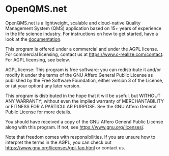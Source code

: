 # OpenQMS.net

OpenQMS.net is a lightweight, scalable and cloud-native Quality Management System (QMS) application based on 15+ years of experience in the life science industry.
For instructions on how to get started, have a look at the [documentation](https://www.openqms.net/docs).

This program is offered under a commercial and under the AGPL license.
For commercial licensing, contact us at https://www.c-realize.com/contact.  For AGPL licensing, see below.

AGPL license:
This program is free software: you can redistribute it and/or modify
it under the terms of the GNU Affero General Public License as published
by the Free Software Foundation, either version 3 of the License, or
(at your option) any later version.

This program is distributed in the hope that it will be useful,
but WITHOUT ANY WARRANTY; without even the implied warranty of
MERCHANTABILITY or FITNESS FOR A PARTICULAR PURPOSE.  See the
GNU Affero General Public License for more details.

You should have received a copy of the GNU Affero General Public License
along with this program.  If not, see <https://www.gnu.org/licenses/>.

Note that freedom comes with responsibilities. If you are unsure how to interpret the terms in the AGPL, you can check out https://www.gnu.org/licenses/gpl-faq.html or contact us.